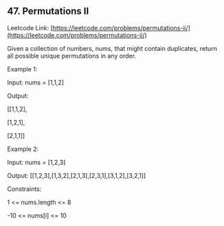 ## 47. Permutations II


Leetcode Link: [https://leetcode.com/problems/permutations-ii/](https://leetcode.com/problems/permutations-ii/)

Given a collection of numbers, nums, that might contain duplicates, return all possible unique permutations in any order.

 

Example 1:

Input: nums = [1,1,2]

Output:

[[1,1,2],

[1,2,1],

[2,1,1]]

Example 2:

Input: nums = [1,2,3]

Output: [[1,2,3],[1,3,2],[2,1,3],[2,3,1],[3,1,2],[3,2,1]]
 

Constraints:

1 <= nums.length <= 8

-10 <= nums[i] <= 10
